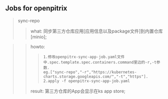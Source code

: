 ## Jobs for openpitrix
>sync-repo
>>what: 同步第三方仓库应用[应用信息以及package文件]到内置仓库[minio];

>>howto:
>>>```
>>>1.修改openpitrx-sync-app-job.yaml文件中.spec.template.spec.containers.command里边的-r,-t参数.
>>>eg.["sync-repo","-r","https://kubernetes-charts.storage.googleapis.com/","-t","https"].
>>>2.apply -f openpitrx-sync-app-job.yaml
>>>```
>>result: 第三方仓库的App会显示在ks app store;